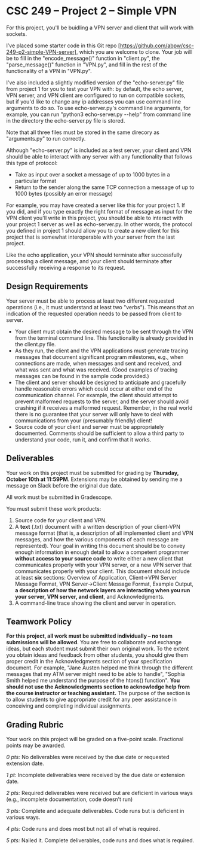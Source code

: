 # CSC 249 – Project 2 – Simple VPN

For this project, you'll be buidling a VPN server and client that will work with sockets.

I’ve placed some starter code in this Git repo [https://github.com/abpw/csc-249-p2-simple-VPN-server], which you are welcome to clone. Your job will be to fill in the "encode_message()" function in "client.py", the "parse_message()" function in "VPN.py", and fill in the rest of the functionality of a VPN in "VPN.py".

I've also included a slightly modified version of the "echo-server.py" file from project 1 for you to test your VPN with: by default, the echo server, VPN server, and VPN client are configured to run on compatible sockets, but if you'd like to change any ip addresses you can use command line arguments to do so. To use echo-server.py's command line arguments, for example, you can run "python3 echo-server.py --help" from command line in the directory the echo-server.py file is stored.

Note that all three files must be stored in the same direcory as "arguments.py" to run correctly.

Although "echo-server.py" is included as a test server, your client and VPN should be able to interact with any server with any functionality that follows this type of protocol:

* Take as input over a socket a message of up to 1000 bytes in a particular format
* Return to the sender along the same TCP connection a message of up to 1000 bytes (possibly an error message)

For example, you may have created a server like this for your project 1. If you did, and if you type exactly the right format of message as input for the VPN client you'll write in this project, you should be able to interact with your project 1 server as well as echo-server.py. In other words, the protocol you defined in project 1 should allow you to create a new client for this project that is somewhat interoperable with your server from the last project.

Like the echo application, your VPN should terminate after successfully processing a client message, and your client should terminate after successfully receiving a response to its request.

## Design Requirements

Your server must be able to process at least two different requested operations (i.e., it must understand at least two "verbs"). This means that an indication of the requested operation needs to be passed from client to server.

* Your client must obtain the desired message to be sent through the VPN from the terminal command line. This functionality is already provided in the client.py file.
* As they run, the client and the VPN applications must generate tracing messages that document significant program milestones, e.g., when connections are made, when messages and sent and received, and what was sent and what was received. (Good examples of tracing messages can be found in the sample code provided.)
* The client and server should be designed to anticipate and gracefully handle reasonable errors which could occur at either end of the communication channel. For example, the client should attempt to prevent malformed requests to the server, and the server should avoid crashing if it receives a malformed request. Remember, in the real world there is no guarantee that your server will only have to deal with communications from your (presumably friendly) client!
* Source code of your client and server must be appropriately documented. Comments should be sufficient to allow a third party to understand your code, run it, and confirm that it works.

## Deliverables

Your work on this project must be submitted for grading by **Thursday, October 10th at 11:59PM**. Extensions may be obtained by sending me a message on Slack before the original due date.

All work must be submitted in Gradescope.

You must submit these work products:

1. Source code for your client and VPN.
2. A **text** (.txt) document with a written description of your client-VPN message format (that is, a description of all implemented client and VPN messages, and how the various components of each message are represented). Your goal in writing this document should be to convey enough information in enough detail to allow a competent programmer **without access to your source code** to write either a new client that communicates properly with your VPN server, or a new VPN server that communicates properly with your client. This document should include at least **six** sections: Overview of Application, Client->VPN Server Message Format, VPN Server->Client Message Format, Example Output, **a description of how the network layers are interacting when you run your server, VPN server, and client**, and Acknowledgments.
3. A command-line trace showing the client and server in operation. 

## Teamwork Policy

**For this project, all work must be submitted individually – no team submissions will be allowed**. You are free to collaborate and exchange ideas, but each student must submit their own original work. To the extent you obtain ideas and feedback from other students, you should give them proper credit in the Acknowledgments section of your specification document. For example, "Jane Austen helped me think through the different messages that my ATM server might need to be able to handle", "Sophia Smith helped me understand the purpose of the htons() function". **You should not use the Acknowledgments section to acknowledge help from the course instructor or teaching assistant.** The purpose of the section is to allow students to give appropriate credit for any peer assistance in conceiving and completing individual assignments.

## Grading Rubric

Your work on this project will be graded on a five-point scale. Fractional points may be awarded.

_0 pts:_ No deliverables were received by the due date or requested extension date.

_1 pt:_ Incomplete deliverables were received by the due date or extension date.

_2 pts:_ Required deliverables were received but are deficient in various ways (e.g., incomplete documentation, code doesn’t run)

_3 pts:_ Complete and adequate deliverables. Code runs but is deficient in various ways.

_4 pts:_ Code runs and does most but not all of what is required.

_5 pts:_ Nailed it. Complete deliverables, code runs and does what is required.
